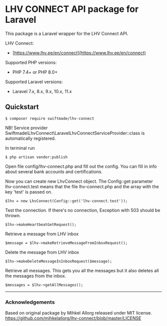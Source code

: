 # LHV CONNECT API package for Laravel

This package is a Laravel wrapper for the LHV Connect API.

LHV Connect:
 - [https://www.lhv.ee/en/connect](https://www.lhv.ee/en/connect)

Supported PHP versions: 
  - PHP 7.4+ or PHP 8.0+

Supported Laravel versions:
  - Laravel 7.x, 8.x, 9.x, 10.x, 11.x

## Quickstart

    $ composer require swiftmade/lhv-connect

NB! Service provider Swiftmade\LhvConnect\LaravelLhvConnectServiceProvider::class is automatically registered.

In terminal run

    $ php artisan vendor:publish

Open file config/lhv-connect.php and fill out the config. You can fill in info about several bank accounts and certifications.

Now you can create new LhvConnect object. The Config::get parameter lhv-connect.test means that the file lhv-connect.php
and the array with the key 'test' is passed on.

    $lhv = new LhvConnect(Config::get('lhv-connect.test'));

Test the connection. If there's no connection, Exception with 503 should be thrown.

    $lhv->makeHeartbeatGetRequest();

Retrieve a message from LHV inbox

    $message = $lhv->makeRetrieveMessageFromInboxRequest();

Delete the message from LHV inbox

    $lhv->makeDeleteMessageInInboxRequest($message);

Retrieve all messages. This gets you all the messages but it also deletes all the messages from the inbox.

    $messages = $lhv->getAllMessages();

---

### Acknowledgements

Based on original package by Mihkel Allorg released under MIT license.
https://github.com/mihkelallorg/lhv-connect/blob/master/LICENSE